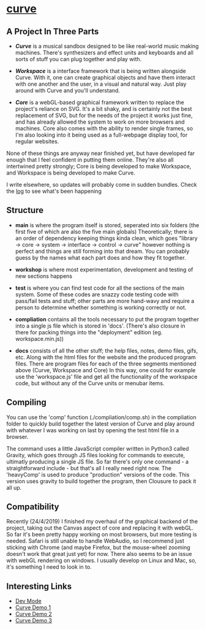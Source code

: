 # [curve](https://curve.metasophiea.com/)

## A Project In Three Parts
- **_Curve_** is a musical sandbox designed to be like real-world music making machines. There's synthesizers and effect units and keyboards and all sorts of stuff you can plug together and play with. 

- **_Workspace_** is a interface framework that is being written alongside Curve. With it, one can create graphical objects and have them interact with one another and the user, in a visual and natural way. Just play around with Curve and you'll understand.

- **_Core_** is a webGL-based graphical framework written to replace the project's reliance on SVG. It's a bit shaky, and is certainly not the best replacement of SVG, but for the needs of the project it works just fine, and has already allowed the system to work on more browsers and machines. Core also comes with the ability to render single frames, so I'm also looking into it being used as a full-webpage display tool, for regular websites.

None of these things are anyway near finished yet, but have developed far enough that I feel confident in putting them online. They're also all intertwined pretty strongly; Core is being developed to make Workspace, and Workspace is being developed to make Curve.

I write elsewhere, so updates will probably come in sudden bundles. Check the [log](docs/notes/log) to see what's been happening

## Structure
- __main__ is where the program itself is stored, seperated into six folders (the first five of which are also the five main globals) Theoretically; there is an order of dependency keeping things kinda clean, which goes "library -> core -> system -> interface -> control -> curve" however nothing is perfect and things are still forming into that dream. You can probably guess by the names what each part does and how they fit together.

- __workshop__ is where most experimentation, development and testing of new sections happens

- __test__ is where you can find test code for all the sections of the main system. Some of these codes are snazzy code testing code with pass/fail tests and stuff; other parts are more hand-wavy and require a person to determine whether something is working correctly or not.

- __compliation__ contains all the tools necessary to put the program together into a single js file which is stored in 'docs'. (There's also closure in there for packing things into the "deployment" edition (eg. workspace.min.js))

- __docs__ consists of all the other stuff; the help files, notes, demo files, gifs, etc. Along with the html files for the website and the produced program files. There are program files for each of the three segments mentioned above (Curve, Workspace and Core) In this way, one could for example use the 'workspace.js' file and get all the functionality of the workspace code, but without any of the Curve units or menubar items.

## Compiling
You can use the 'comp' function (./compliation/comp.sh) in the compliation folder to quickly build together the latest version of Curve and play around with whatever I was working on last by opening the test html file in a browser.

The command uses a little JavaScript compiler written in Python3 called Gravity, which goes through JS files looking for commands to execute, ultimatly producing a single JS file. So far there's only one command - a straightforward include - but that's all I really need right now. The 'heavyComp' is used to produce "production" versions of the code. This version uses gravity to build together the program, then Clousure to pack it all up.

## Compatibility
Recently (24/4/2019) I finished my overhaul of the graphical backend of the project, taking out the Canvas aspect of core and replacing it with webGL. So far it's been pretty happy working on most browsers, but more testing is needed. Safari is still unable to handle WebAudio, so I recommend just sticking with Chrome (and maybe Firefox, but the mouse-wheel zooming doesn't work that great just yet) for now.
There also seems to be an issue with webGL rendering on windows. I usually develop on Linux and Mac, so, it's something I need to look in to.

## Interesting Links
- [Dev Mode](https://curve.metasophiea.com?dev)
- [Curve Demo 1](https://curve.metasophiea.com?demo=1)
- [Curve Demo 2](https://curve.metasophiea.com?demo=2)
- [Curve Demo 3](https://curve.metasophiea.com?demo=3)